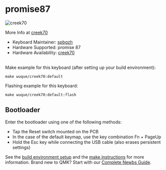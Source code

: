 # promise87

![creek70](https://i.imgur.com/0gtouZ2.png)

More Info at [creek70](https://promisetkl.com/)
​

* Keyboard Maintainer: [spbgzh](https://github.com/spbgzh)
* Hardware Supported: promise 87
* Hardware Availability: [creek70](https://promisetkl.com/)  
​

Make example for this keyboard (after setting up your build environment):  

    make wuque/creek70:default

Flashing example for this keyboard:

    make wuque/creek70:default:flash

## Bootloader

Enter the bootloader using one of the following methods:

* Tap the Reset switch mounted on the PCB
* In the case of the default keymap, use the key combination Fn + PageUp
* Hold the Esc key while connecting the USB cable (also erases persistent settings)

See the [build environment setup](https://docs.qmk.fm/#/getting_started_build_tools) and the [make instructions](https://docs.qmk.fm/#/getting_started_make_guide) for more information. Brand new to QMK? Start with our [Complete Newbs Guide](https://docs.qmk.fm/#/newbs).
